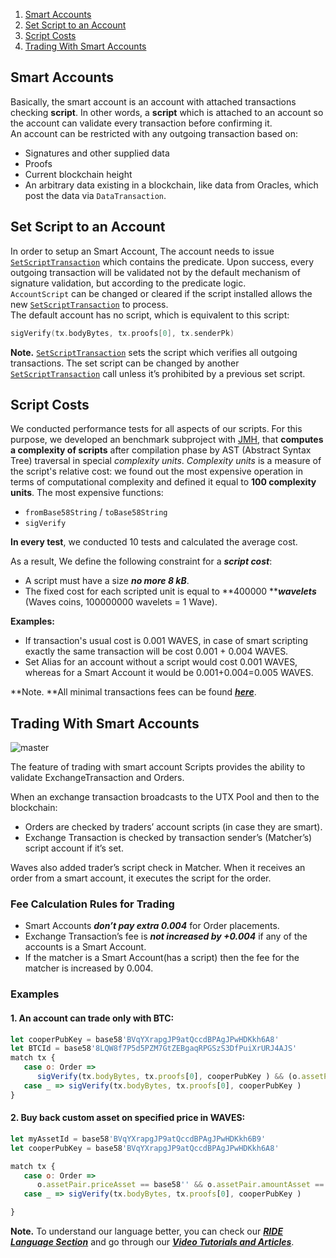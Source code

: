 1. [Smart Accounts](#smart-accounts)
2. [Set Script to an Account](#set-script-to-an-account)
3. [Script Costs](#script-costs)
4. [Trading With Smart Accounts](#trading-with-smart-accounts)

## Smart Accounts

Basically, the smart account is an account with attached transactions checking **script**. In other words, a **script** which is attached to an account so the account can validate every transaction before confirming it.  
An account can be restricted with any outgoing transaction based on:

* Signatures and other supplied data
* Proofs
* Current blockchain height
* An arbitrary data existing in a blockchain, like data from Oracles, which post the data via `DataTransaction`.

## Set Script to an Account

In order to setup an Smart Account, The account needs to issue [`SetScriptTransaction`](https://ebceu4.github.io/waves-transactions/interfaces/setscripttransaction.html) which contains the predicate. Upon success, every outgoing transaction will be validated not by the default mechanism of signature validation, but according to the predicate logic.  
`AccountScript` can be changed or cleared if the script installed allows the new [`SetScriptTransaction`](https://ebceu4.github.io/waves-transactions/interfaces/setscripttransaction.html) to process.  
The default account has no script, which is equivalent to this script:

```go
sigVerify(tx.bodyBytes, tx.proofs[0], tx.senderPk)
```

**Note.** [`SetScriptTransaction`](https://ebceu4.github.io/waves-transactions/interfaces/setscripttransaction.html) sets the script which verifies all outgoing transactions. The set script can be changed by another [`SetScriptTransaction`](https://ebceu4.github.io/waves-transactions/interfaces/setscripttransaction.html) call unless it’s prohibited by a previous set script.

## Script Costs

We conducted performance tests for all aspects of our scripts. For this purpose, we developed an benchmark subproject with [JMH](http://openjdk.java.net/projects/code-tools/jmh/), that **computes a complexity of scripts** after compilation phase by AST \(Abstract Syntax Tree\) traversal in special _complexity units_. _Complexity units_ is a measure of the script's relative cost: we found out the most expensive operation in terms of computational complexity and defined it equal to **100 complexity units**. The most expensive functions:

* `fromBase58String` / `toBase58String`
* `sigVerify`

**In every test**, we conducted 10 tests and calculated the average cost.

As a result, We define the following constraint for a _**script cost**_:

* A script must have a size _**no more 8 kB**_.
* The fixed cost for each scripted unit is equal to **400000 **_**wavelets**_ \(Waves coins, 100000000 wavelets = 1 Wave\).

**Examples:**

* If transaction's usual cost is 0.001 WAVES, in case of smart scripting exactly the same transaction will be cost 0.001 + 0.004 WAVES. 
* Set Alias for an account without a script would cost 0.001 WAVES, whereas for a Smart Account it would be 0.001+0.004=0.005 WAVES.

**Note. **All minimal transactions fees can be found [_**here**_](../transactions-fees.md).

## Trading With Smart Accounts

![master](https://img.shields.io/badge/node->%3D0.15.0-4bc51d.svg)

The feature of trading with smart account Scripts provides the ability to validate ExchangeTransaction and Orders.

When an exchange transaction broadcasts to the UTX Pool and then to the blockchain:

* Orders are checked by traders’ account scripts \(in case they are smart\).
* Exchange Transaction is checked by transaction sender’s \(Matcher’s\) script account if it’s set.

Waves also added trader’s script check in Matcher. When it receives an order from a smart account, it executes the script for the order.

### Fee Calculation Rules for Trading

* Smart Accounts _**don’t pay extra 0.004**_ for Order placements.
* Exchange Transaction’s fee is _**not increased by +0.004**_ if any of the accounts is a Smart Account.
* If the matcher is a Smart Account\(has a script\) then the fee for the matcher is increased by 0.004.

### Examples

#### 1. An account can trade only with BTC:

```js
let cooperPubKey = base58'BVqYXrapgJP9atQccdBPAgJPwHDKkh6A8'
let BTCId = base58'8LQW8f7P5d5PZM7GtZEBgaqRPGSzS3DfPuiXrURJ4AJS'
match tx {
   case o: Order =>
      sigVerify(tx.bodyBytes, tx.proofs[0], cooperPubKey ) && (o.assetPair.priceAsset == BTCId || o.assetPair.amountAsset == BTCId)
   case _ => sigVerify(tx.bodyBytes, tx.proofs[0], cooperPubKey )
}
```

#### 2. Buy back custom asset on specified price in WAVES:

```js
let myAssetId = base58'BVqYXrapgJP9atQccdBPAgJPwHDKkh6B9'
let cooperPubKey = base58'BVqYXrapgJP9atQccdBPAgJPwHDKkh6A8'

match tx {
   case o: Order =>
      o.assetPair.priceAsset == base58'' && o.assetPair.amountAsset == myAssetId && o.price == 500000 && o.amount == 1000 && o.orderType == Buy
   case _ => sigVerify(tx.bodyBytes, tx.proofs[0], cooperPubKey )

}
```

**Note.** To understand our language better, you can check our [_**RIDE Language Section**_](../ride-language.md) and go through our [_**Video Tutorials and Articles**_](../video-tutorials-and-articles.md).


